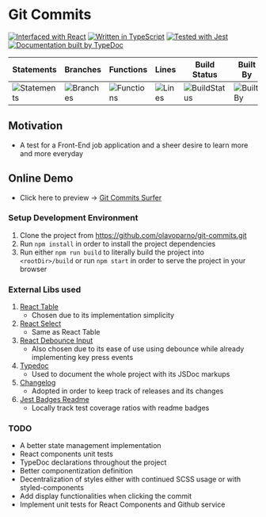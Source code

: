 # Git Commits

[![Interfaced with React](https://d2eip9sf3oo6c2.cloudfront.net/tags/images/000/000/026/square_128/react.png "Interfaced with React")](https://reactjs.org/)
[![Written in TypeScript](http://www.typescriptlang.org/assets/images/icons/nuget-icon-128x128.png "Written in TypeScript")](http://www.typescriptlang.org)
[![Tested with Jest](https://d2eip9sf3oo6c2.cloudfront.net/tags/images/000/000/940/square_128/jestlogo.png "Tested with Jest")](https://jestjs.io/)
[![Documentation built by TypeDoc](https://typedoc.org/images/logo-128.png "Documentation built by TypeDoc")](https://typedoc.org)

| Statements | Branches | Functions | Lines | Build Status | Built By | We Love |
| -----------|----------|-----------|-------| ------------ | -------- | ------- |
| ![Statements](https://img.shields.io/badge/Coverage-100%25-brightgreen.svg "Make me better!") | ![Branches](https://img.shields.io/badge/Coverage-50%25-red.svg "Make me better!") | ![Functions](https://img.shields.io/badge/Coverage-100%25-brightgreen.svg "Make me better!") | ![Lines](https://img.shields.io/badge/Coverage-100%25-brightgreen.svg "Make me better!") | ![BuildStatus](https://img.shields.io/badge/Build-Passing-brightgreen.svg "Building Status") | ![BuiltBy](https://img.shields.io/badge/TypeScript-Lovers-black.svg "img.shields.io") | ![ForTheBadge](https://img.shields.io/badge/Using-Badges-red.svg "ForTheBadge")

## Motivation
* A test for a Front-End job application and a sheer desire to learn more and more everyday

## Online Demo
* Click here to preview -> [Git Commits Surfer](https://infallible-tesla-d939f4.netlify.com/)

### Setup Development Environment
1. Clone the project from https://github.com/olavoparno/git-commits.git
2. Run `npm install` in order to install the project dependencies
3. Run either `npm run build` to literally build the project into `<rootDir>/build` or run `npm start` in order to serve the project in your browser

### External Libs used
1. [React Table](https://github.com/tannerlinsley/react-table)
   - Chosen due to its implementation simplicity
2. [React Select](https://github.com/JedWatson/react-select)
   - Same as React Table
3. [React Debounce Input](https://github.com/nkbt/react-debounce-input)
   - Also chosen due to its ease of use using debounce while already implementing key press events
4. [Typedoc](https://github.com/TypeStrong/typedoc)
   - Used to document the whole project with its JSDoc markups
5. [Changelog](https://github.com/conventional-changelog/conventional-changelog/tree/master/packages/conventional-changelog-cli)
   - Adopted in order to keep track of releases and its changes
6. [Jest Badges Readme](https://github.com/olavoparno/jest-badges-readme)
   - Locally track test coverage ratios with readme badges
  
### TODO
* A better state management implementation
* React components unit tests
* TypeDoc declarations throughout the project
* Better componentization definition
* Decentralization of styles either with continued SCSS usage or with styled-components
* Add display functionalities when clicking the commit
* Implement unit tests for React Components and Github service

